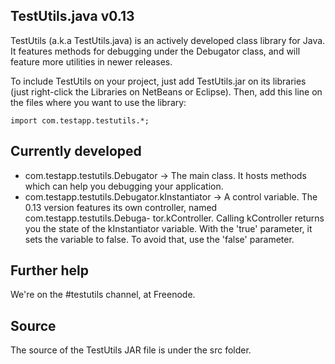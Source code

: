 TestUtils.java v0.13
-------------------

TestUtils (a.k.a TestUtils.java) is an actively developed class library for
Java. It features methods for debugging under the Debugator class, and will 
feature more utilities in newer releases.

To include TestUtils on your project, just add TestUtils.jar on its libraries
(just right-click the Libraries on NetBeans or Eclipse). Then, add this line on the files where you want to use the library:

    import com.testapp.testutils.*;

## Currently developed ##

- com.testapp.testutils.Debugator → The main class. It hosts methods which
can help you debugging your application.
- com.testapp.testutils.Debugator.kInstantiator → A control variable. The
0.13 version features its own controller, named com.testapp.testutils.Debuga-
tor.kController. Calling kController returns you the state of the kInstantiator
variable. With the 'true' parameter, it sets the variable to false. To avoid
that, use the 'false' parameter.

## Further help ##

We're on the #testutils channel, at Freenode.

## Source ##

The source of the TestUtils JAR file is under the src folder.

